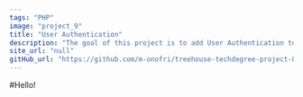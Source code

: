 ```yaml
---
tags: "PHP"
image: "project_9"
title: "User Authentication"
description: "The goal of this project is to add User Authentication to an existing ToDo App."
site_url: "null"
gitHub_url: "https://github.com/m-onofri/treehouse-techdegree-project-8"
---
```


#Hello!